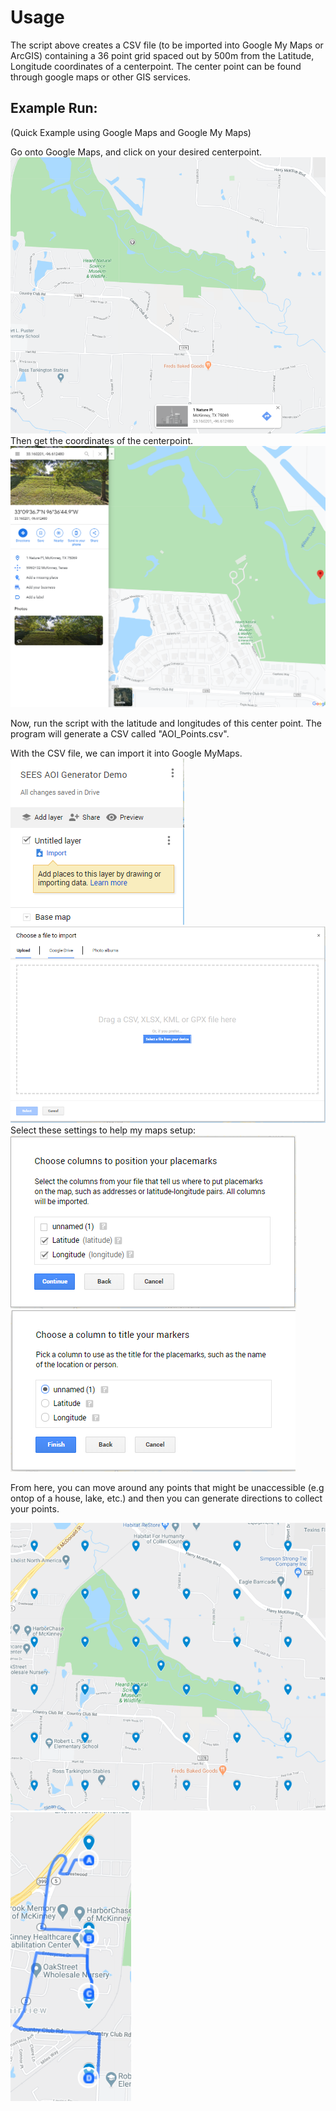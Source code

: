 # Usage

The script above creates a CSV file (to be imported into Google My Maps or ArcGIS) containing a 36 point grid spaced out by 500m from the Latitude, Longitude coordinates of a centerpoint. The center point can be found through google maps or other GIS services.

## Example Run:
(Quick Example using Google Maps and Google My Maps)

Go onto Google Maps, and click on your desired centerpoint.
![](tutorial_images\MM_SampleCenter.PNG)
Then get the coordinates of the centerpoint.
![](tutorial_images\MM_SampleCenterCoords.PNG)

Now, run the script with the latitude and longitudes of this center point. The program will generate a CSV called "AOI_Points.csv".


With the CSV file, we can import it into Google MyMaps. 
![](tutorial_images\MM_Add.PNG)
![](tutorial_images\MM_import.PNG)
Select these settings to help my maps setup:
![](tutorial_images\MM_setupColumns.PNG)
![](tutorial_images\MM_title.PNG)

From here, you can move around any points that might be unaccessible (e.g ontop of a house, lake, etc.) and then you can generate directions to collect your points.

![](tutorial_images\MM_finalproduct.PNG)
![](tutorial_images\MM_SampleDirection.PNG)

